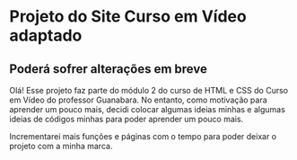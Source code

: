 # Projeto do Site Curso em Vídeo adaptado 
## Poderá sofrer alterações em breve 

Olá! Esse projeto faz parte do módulo 2 do curso de HTML e CSS do Curso em Vídeo do professor Guanabara. No entanto, como motivação para aprender um pouco mais, decidi colocar algumas ideias minhas e algumas ideias de códigos minhas para poder aprender um pouco mais. 

Incrementarei mais funções e páginas com o tempo para poder deixar o projeto com a minha marca. 

